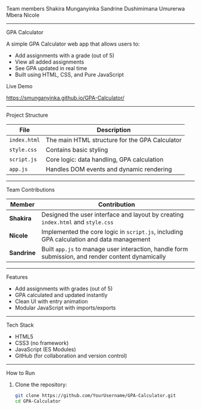  Team members
 Shakira Munganyinka
 Sandrine Dushimimana
 Umurerwa Mbera Nicole
 
 ---
 
 GPA Calculator

A simple GPA Calculator web app that allows users to:
- Add assignments with a grade (out of 5)
- View all added assignments
- See GPA updated in real time
- Built using HTML, CSS, and Pure JavaScript

 Live Demo

 https://smunganyinka.github.io/GPA-Calculator/

---

Project Structure

| File          | Description |
|---------------|-------------|
| `index.html`  | The main HTML structure for the GPA Calculator |
| `style.css`   | Contains basic styling|
| `script.js`   | Core logic: data handling, GPA calculation |
| `app.js`      | Handles DOM events and dynamic rendering |

---

Team Contributions

| Member    | Contribution |
|-----------|--------------|
| **Shakira** | Designed the user interface and layout by creating `index.html` and `style.css` |
| **Nicole**  | Implemented the core logic in `script.js`, including GPA calculation and data management |
| **Sandrine** | Built `app.js` to manage user interaction, handle form submission, and render content dynamically |

---

Features

- Add assignments with grades (out of 5)
- GPA calculated and updated instantly
- Clean UI with entry animation
- Modular JavaScript with imports/exports

---

Tech Stack

- HTML5
- CSS3 (no framework)
- JavaScript (ES Modules)
- GitHub (for collaboration and version control)

---

 How to Run

1. Clone the repository:
   ```bash
   git clone https://github.com/YourUsername/GPA-Calculator.git
   cd GPA-Calculator
